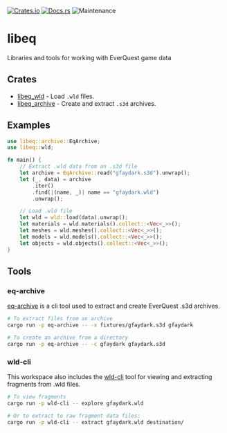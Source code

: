 [![Crates.io](https://img.shields.io/crates/v/libeq.svg)](https://crates.io/crates/libeq)
[![Docs.rs](https://docs.rs/libeq/badge.svg)](https://docs.rs/libeq)
![Maintenance](https://img.shields.io/badge/maintenance-activly--developed-brightgreen.svg)

# libeq

Libraries and tools for working with EverQuest game data

## Crates
* [libeq_wld](crates/libeq_wld) - Load `.wld` files.
* [libeq_archive](crates/libeq_archive) - Create and extract `.s3d` archives.

## Examples

```rust
use libeq::archive::EqArchive;
use libeq::wld;

fn main() {
    // Extract .wld data from an .s3d file
    let archive = EqArchive::read("gfaydark.s3d").unwrap();
    let (_, data) = archive
        .iter()
        .find(|(name, _)| name == "gfaydark.wld")
        .unwrap();

    // Load .wld file
    let wld = wld::load(data).unwrap();
    let materials = wld.materials().collect::<Vec<_>>();
    let meshes = wld.meshes().collect::<Vec<_>>();
    let models = wld.models().collect::<Vec<_>>();
    let objects = wld.objects().collect::<Vec<_>>();
}
```

## Tools

### eq-archive
[eq-archive](tools/eq-archive) is a cli tool used to extract and
create EverQuest .s3d archives.

```bash
# To extract files from an archive
cargo run -p eq-archive -- -x fixtures/gfaydark.s3d gfaydark

# To create an archive from a directory
cargo run -p eq-archive -- -c gfaydark gfaydark.s3d
```

### wld-cli
This workspace also includes the [wld-cli](tools/wld-cli) tool for viewing
and extracting fragments from .wld files.

```bash
# To view fragments
cargo run -p wld-cli -- explore gfaydark.wld

# Or to extract to raw fragment data files:
cargo run -p wld-cli -- extract gfaydark.wld destination/
```
